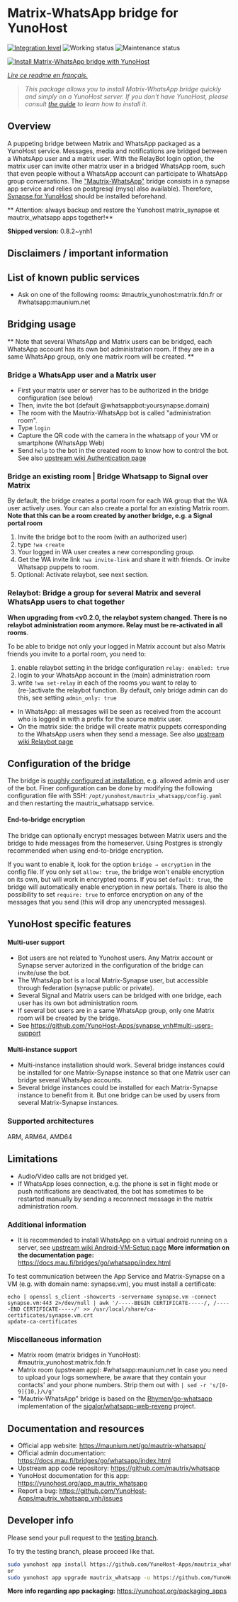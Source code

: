 <!--
N.B.: This README was automatically generated by https://github.com/YunoHost/apps/tree/master/tools/README-generator
It shall NOT be edited by hand.
-->

# Matrix-WhatsApp bridge for YunoHost

[![Integration level](https://dash.yunohost.org/integration/mautrix_whatsapp.svg)](https://dash.yunohost.org/appci/app/mautrix_whatsapp) ![Working status](https://ci-apps.yunohost.org/ci/badges/mautrix_whatsapp.status.svg) ![Maintenance status](https://ci-apps.yunohost.org/ci/badges/mautrix_whatsapp.maintain.svg)

[![Install Matrix-WhatsApp bridge with YunoHost](https://install-app.yunohost.org/install-with-yunohost.svg)](https://install-app.yunohost.org/?app=mautrix_whatsapp)

*[Lire ce readme en français.](./README_fr.md)*

> *This package allows you to install Matrix-WhatsApp bridge quickly and simply on a YunoHost server.
If you don't have YunoHost, please consult [the guide](https://yunohost.org/#/install) to learn how to install it.*

## Overview

A puppeting bridge between Matrix and WhatsApp packaged as a YunoHost service.
Messages, media and notifications are bridged between a WhatsApp user and a matrix user.
With the RelayBot login option, the matrix user can invite other matrix user in a bridged WhatsApp room, such that even people without a WhatsApp account can participate to WhatsApp group conversations.
The ["Mautrix-WhatsApp"](https://docs.mau.fi/bridges/go/whatsapp/index.html) bridge consists in a synapse app service and relies on postgresql (mysql also available).
Therefore, [Synapse for YunoHost](https://github.com/YunoHost-Apps/synapse_ynh) should be installed beforehand.

** Attention: always backup and restore the Yunohost matrix_synapse et mautrix_whatsapp apps together!**


**Shipped version:** 0.8.2~ynh1
## Disclaimers / important information

## List of known public services

* Ask on one of the following rooms: #mautrix_yunohost:matrix.fdn.fr or #whatsapp:maunium.net

## Bridging usage
** Note that several WhatsApp and Matrix users can be bridged, each WhatsApp account has its own bot administration room. If they are in a same WhatsApp group, only one matrix room will be created. **

### Bridge a WhatsApp user and a Matrix user
* First your matrix user or server has to be authorized in the bridge configuration (see below)
* Then, invite the bot (default @whatsappbot:yoursynapse.domain) 
* The room with the Mautrix-WhatsApp bot is called "administration room".
* Type ``login``
* Capture the QR code with the camera in the whatsapp of your VM or smartphone (WhatsApp Web)
* Send ``help`` to the bot in the created room to know how to control the bot.
See also [upstream wiki Authentication page](https://docs.mau.fi/bridges/go/whatsapp/authentication.html)

### Bridge an existing room | Bridge Whatsapp to Signal over Matrix
By default, the bridge creates a portal room for each WA group that the WA user actively uses.
Your can also create a portal for an existing Matrix room. **Note that this can be a room created by another bridge, e.g. a Signal portal room**
1. Invite the bridge bot to the room (with an authorized user)
2. type `!wa create`
3. Your logged in WA user creates a new corresponding group. 
4. Get the WA invite link `!wa invite-link` and share it with friends. Or invite Whatsapp puppets to room.
5. Optional: Activate relaybot, see next section.

### Relaybot: Bridge a group for several Matrix and several WhatsApp users to chat together
**When upgrading from <v0.2.0, the relaybot system changed. There is no relaybot administration room anymore. Relay must be re-activated in all rooms**. 

To be able to bridge not only your logged in Matrix account but also Matrix friends you invite to a portal room, you need to:
1. enable relaybot setting in the bridge configuration `relay: enabled: true`
2. login to your WhatsApp account in the (main) administration room
3. write `!wa set-relay` in each of the rooms you want to relay to (re-)activate the relaybot function. By default, only bridge admin can do this, see setting `admin_only: true`

* In WhatsApp: all messages will be seen as received from the account who is logged in with a prefix for the source matrix user. 
* On the matrix side: the bridge will create matrix puppets corresponding to the WhatsApp users when they send a message.
See also [upstream wiki Relaybot page](https://docs.mau.fi/bridges/general/relay-mode.html)

## Configuration of the bridge

The bridge is [roughly configured at installation](https://github.com/YunoHost-Apps/mautrix_whatsapp_ynh/blob/master/conf/config.yaml), e.g. allowed admin and user of the bot. Finer configuration can be done by modifying the
following configuration file with SSH: 
```/opt/yunohost/mautrix_whatsapp/config.yaml```
and then restarting the mautrix_whatsapp service.

#### End-to-bridge encryption
The bridge can optionally encrypt messages between Matrix users and the bridge to hide messages from the homeserver. Using Postgres is strongly recommended when using end-to-bridge encryption.

If you want to enable it, look for the option ```bridge → encryption``` in the config file. If you only set ```allow: true```, the bridge won't enable encryption on its own, but will work in encrypted rooms. If you set ```default: true```, the bridge will automatically enable encryption in new portals.
There is also the possibility to set ```require: true``` to enforce encryption on any of the messages that you send (this will drop any unencrypted messages).

## YunoHost specific features

#### Multi-user support

* Bot users are not related to Yunohost users. Any Matrix account or Synapse server autorized in the configuration of the bridge can invite/use the bot. 
* The WhatsApp bot is a local Matrix-Synapse user, but accessible through federation (synapse public or private).
* Several Signal and Matrix users can be bridged with one bridge, each user has its own bot administration room. 
* If several bot users are in a same WhatsApp group, only one Matrix room will be created by the bridge.
* See https://github.com/YunoHost-Apps/synapse_ynh#multi-users-support

#### Multi-instance support

* Multi-instance installation should work. Several bridge instances could be installed for one Matrix-Synapse instance so that one Matrix user can bridge several WhatsApp accounts. 
* Several bridge instances could be installed for each Matrix-Synapse instance to benefit from it. But one bridge can be used by users from several Matrix-Synapse instances.

### Supported architectures

ARM, ARM64, AMD64

## Limitations

* Audio/Video calls are not bridged yet. 
* If WhatsApp loses connection, e.g. the phone is set in flight mode or push notifications are deactivated, the bot has sometimes to be restarted manually by sending a reconnnect message in the matrix administration room.

### Additional information

* It is recommended to install WhatsApp on a virtual android running on a server, see [upstream wiki Android-VM-Setup page](https://docs.mau.fi/bridges/go/whatsapp/android-vm-setup.html) 
**More information on the documentation page:**  
https://docs.mau.fi/bridges/go/whatsapp/index.html

To test communication between the App Service and Matrix-Synapse on a VM (e.g. with domain name: synapse.vm), you must install a certificate:
```
echo | openssl s_client -showcerts -servername synapse.vm -connect synapse.vm:443 2>/dev/null | awk '/-----BEGIN CERTIFICATE-----/, /-----END CERTIFICATE-----/' >> /usr/local/share/ca-certificates/synapse.vm.crt
update-ca-certificates
```

### Miscellaneous information

 * Matrix room (matrix bridges in YunoHost): #mautrix_yunohost:matrix.fdn.fr
 * Matrix room (upstream app): #whatsapp:maunium.net
In case you need to upload your logs somewhere, be aware that they contain your contacts' and your phone numbers. Strip them out with 
``| sed -r 's/[0-9]{10,}/📞/g' ``
 * "Mautrix-WhatsApp" bridge is based on the [Rhymen/go-whatsapp](https://github.com/Rhymen/go-whatsapp) implementation of the [sigalor/whatsapp-web-reveng](https://github.com/sigalor/whatsapp-web-reveng) project.


## Documentation and resources

* Official app website: <https://maunium.net/go/mautrix-whatsapp/>
* Official admin documentation: <https://docs.mau.fi/bridges/go/whatsapp/index.html>
* Upstream app code repository: <https://github.com/mautrix/whatsapp>
* YunoHost documentation for this app: <https://yunohost.org/app_mautrix_whatsapp>
* Report a bug: <https://github.com/YunoHost-Apps/mautrix_whatsapp_ynh/issues>

## Developer info

Please send your pull request to the [testing branch](https://github.com/YunoHost-Apps/mautrix_whatsapp_ynh/tree/testing).

To try the testing branch, please proceed like that.

``` bash
sudo yunohost app install https://github.com/YunoHost-Apps/mautrix_whatsapp_ynh/tree/testing --debug
or
sudo yunohost app upgrade mautrix_whatsapp -u https://github.com/YunoHost-Apps/mautrix_whatsapp_ynh/tree/testing --debug
```

**More info regarding app packaging:** <https://yunohost.org/packaging_apps>
